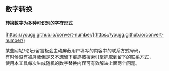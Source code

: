 ## 数字转换

#### 转换数字为多种可识别的字符形式

[https://yougg.github.io/convert-number/](https://yougg.github.io/convert-number/)

某些网站/论坛/留言板会主动屏蔽用户填写的内容中的联系方式号码，  
有时候没有被屏蔽但是又不想留下痕迹被搜索引擎抓取到留下的联系方式，  
使用本工具每次生成随机的数字替换内容可有效解决上面两个问题。

